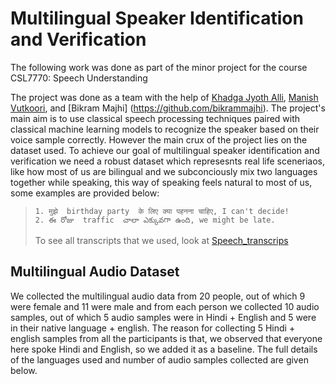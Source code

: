 # Multilingual Speaker Identification and Verification

The following work was done as part of the minor project for the course CSL7770: Speech Understanding

The project was done as a team with the help of [Khadga Jyoth Alli](https://github.com/KhadgaA), [Manish Vutkoori](https://github.com/ManishHyd), and [Bikram Majhi] (https://github.com/bikrammajhi). The project's main aim is to use classical speech processing techniques paired with classical machine learning models to recognize the speaker based on their voice sample correctly. However the main crux of the project lies on the dataset used. To achieve our goal of multilingual speaker identification and verification we need a robust dataset which represesnts real life sceneriaos, like how most of us are bilingual and we subconciously mix two languages together while speaking, this way of speaking feels natural to most of us, some examples are provided below:

> ```
> 1. मुझे  birthday party  के लिए क्या पहनना चाहिए, I can't decide!
> 2. ఈ రోజు  traffic  చాలా ఎక్కువగా ఉంది, we might be late.
>
> ```
>
> To see all transcripts that we used, look at [Speech_transcrips](./speech_minor1_transcripts.md)

## Multilingual Audio Dataset

We collected the multilingual audio data from 20 people, out of which 9 were female and 11 were male and from each person we collected 10 audio samples, out of which 5 audio samples were in Hindi + English and 5 were in their native language + english. The reason for collecting 5 Hindi + english samples from all the participants is that, we observed that everyone here spoke Hindi and English, so we added it as a baseline. The full details of the languages used and number of audio samples collected are given below.

